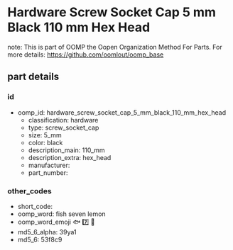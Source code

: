 # Hardware Screw Socket Cap 5 mm Black 110 mm Hex Head  

note: This is part of OOMP the Oopen Organization Method For Parts. For more details: https://github.com/oomlout/oomp_base

##  part details





### id
* oomp_id: hardware_screw_socket_cap_5_mm_black_110_mm_hex_head
  * classification: hardware
  * type: screw_socket_cap
  * size: 5_mm
  * color: black
  * description_main: 110_mm
  * description_extra: hex_head
  * manufacturer: 
  * part_number: 

### other_codes
* short_code: 
* oomp_word: fish seven lemon
* oomp_word_emoji :fish: :seven: :lemon:
* md5_6_alpha: 39ya1
* md5_6: 53f8c9